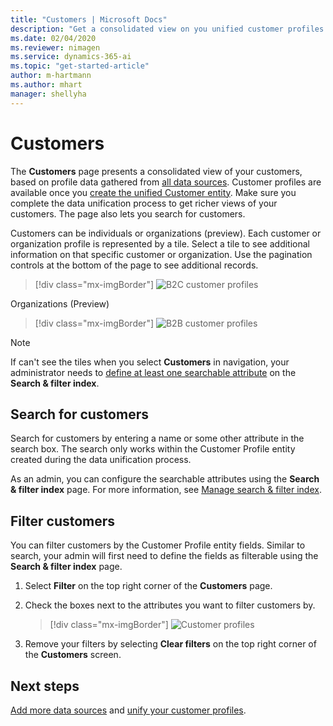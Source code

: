 ```yaml
---
title: "Customers | Microsoft Docs"
description: "Get a consolidated view on you unified customer profiles in Dynamics 365 Customer Insights."
ms.date: 02/04/2020
ms.reviewer: nimagen
ms.service: dynamics-365-ai
ms.topic: "get-started-article"
author: m-hartmann
ms.author: mhart
manager: shellyha
---
```


# Customers

The **Customers** page presents a consolidated view of your customers, based on profile data gathered from [all data sources](data-sources-list.md). Customer profiles are available once you [create the unified Customer entity](pm-configure-data.md). Make sure you complete the data unification process to get richer views of your customers. The page also lets you search for customers.

Customers can be individuals or organizations (preview). Each customer or organization profile is represented by a tile. Select a tile to see additional information on that specific customer or organization. Use the pagination controls at the bottom of the page to see additional records.

> [!div class="mx-imgBorder"] 
> ![B2C customer profiles](media/profiles-customers.png "B2C customer profiles")

Organizations (Preview)
> [!div class="mx-imgBorder"] 
> ![B2B customer profiles](media/profile-customers-b2b.png "B2B customer profiles")

> [!NOTE]
> If can't see the tiles when you select **Customers** in navigation, your administrator needs to [define at least one searchable attribute](pm-manage-search.md) on the **Search & filter index**.

## Search for customers

Search for customers by entering a name or some other attribute in the search box. The search only works within the Customer Profile entity created during the data unification process.

As an admin, you can configure the searchable attributes using the **Search & filter index** page. For more information, see [Manage search & filter index](pm-manage-search.md).

## Filter customers

You can filter customers by the Customer Profile entity fields. Similar to search, your admin will first need to define the fields as filterable using the **Search & filter index** page.

1. Select **Filter** on the top right corner of the **Customers** page.

2. Check the boxes next to the attributes you want to filter customers by.

   > [!div class="mx-imgBorder"] 
   > ![Customer profiles](media/profiles-customers3.png "Customer profiles")

3. Remove your filters by selecting **Clear filters** on the top right corner of the **Customers** screen.

## Next steps

[Add more data sources](pm-data-sources.md) and [unify your customer profiles](pm-configure-data.md).
